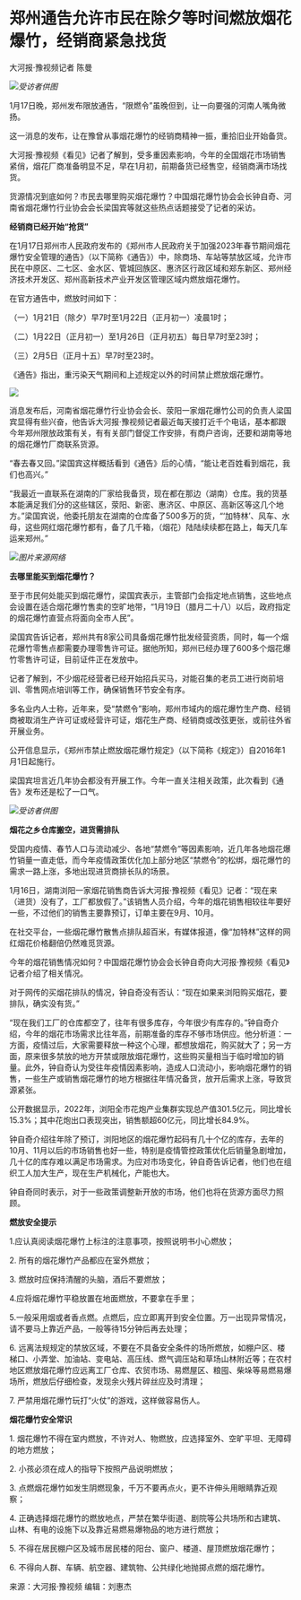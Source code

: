 # 郑州通告允许市民在除夕等时间燃放烟花爆竹，经销商紧急找货

大河报·豫视频记者 陈曼

![](https://inews.gtimg.com/newsapp_bt/0/15615954399/1000)_受访者供图_

1月17日晚，郑州发布限放通告，“限燃令”虽晚但到，让一向要强的河南人嘴角微扬。

这一消息的发布，让在豫曾从事烟花爆竹的经销商精神一振，重拾旧业开始备货。

大河报·豫视频《看见》记者了解到，受多重因素影响，今年的全国烟花市场销售紧俏，烟花厂商准备明显不足，早在1月初，前期备货已经售空，经销商满市场找货。

货源情况到底如何？市民去哪里购买烟花爆竹？中国烟花爆竹协会会长钟自奇、河南省烟花爆竹行业协会会长梁国宾等就这些热点话题接受了记者的采访。

**经销商已经开始“抢货”**

在1月17日郑州市人民政府发布的《郑州市人民政府关于加强2023年春节期间烟花爆竹安全管理的通告》（以下简称《通告》）中，除商场、车站等禁放区域，允许市民在中原区、二七区、金水区、管城回族区、惠济区行政区域和郑东新区、郑州经济技术开发区、郑州高新技术产业开发区管理区域内燃放烟花爆竹。

在官方通告中，燃放时间如下：

（一）1月21日（除夕）早7时至1月22日（正月初一）凌晨1时；

（二）1月22日（正月初一）至1月26日（正月初五）每日早7时至23时；

（三）2月5日（正月十五）早7时至23时。

《通告》指出，重污染天气期间和上述规定以外的时间禁止燃放烟花爆竹。

![](https://inews.gtimg.com/newsapp_bt/0/15615954400/1000)

消息发布后，河南省烟花爆竹行业协会会长、荥阳一家烟花爆竹公司的负责人梁国宾显得有些兴奋，他告诉大河报·豫视频记者最近每天接打近千个电话，基本都跟今年郑州限放政策有关，有有关部门督促工作安排，有商户咨询，还要和湖南等地的烟花爆竹厂商联系货源。

“春去春又回。”梁国宾这样概括看到《通告》后的心情，“能让老百姓看到烟花，我们也高兴。”

“我最近一直联系在湖南的厂家给我备货，现在都在那边（湖南）仓库。我的货基本能满足我们分的这些辖区，荥阳、新密、惠济区、中原区、高新区等这几个地方。”梁国宾说，他委托朋友在湖南的仓库备了500多万的货，“‘加特林’、风车、水母，这些网红烟花爆竹都有，备了几千箱，（烟花）陆陆续续都在路上，每天几车运来郑州。”

![](https://inews.gtimg.com/newsapp_bt/0/15615954401/1000)_图片来源网络_

**去哪里能买到烟花爆竹？**

至于市民何处能买到烟花爆竹，梁国宾表示，主管部门会指定地点销售，这些地点会设置在适合烟花爆竹售卖的空旷地带，“1月19日（腊月二十八）以后，政府指定的烟花爆竹直营点将面向全市人民”。

梁国宾告诉记者，郑州共有8家公司具备烟花爆竹批发经营资质，同时，每一个烟花爆竹零售点都需要办理零售许可证。据他所知，郑州已经办理了600多个烟花爆竹零售许可证，目前证件正在发放中。

记者了解到，不少烟花经营者已经开始招兵买马，对能召集的老员工进行岗前培训、零售网点培训等工作，确保销售环节安全有序。

多名业内人士称，近年来，受“禁燃令”影响，郑州市域内的烟花爆竹生产商、经销商被取消生产许可证或经营许可证，烟花生产商、经销商或改弦更张，或前往外省开展业务。

公开信息显示，《郑州市禁止燃放烟花爆竹规定》（以下简称《规定》）自2016年1月1日起施行。

梁国宾坦言近几年协会都没有开展工作。今年一直关注相关政策，此次看到《通告》发布还是松了一口气。

![](https://inews.gtimg.com/newsapp_bt/0/15615954402/1000)_受访者供图_

**烟花之乡仓库搬空，进货需排队**

受国内疫情、春节人口与流动减少、各地“禁燃令”等因素影响，近几年各地烟花爆竹销量一直走低，而今年疫情政策优化加上部分地区“禁燃令”的松绑，烟花爆竹的需求一路上涨，多地出现进货商排长队的场景。

1月16日，湖南浏阳一家烟花销售商告诉大河报·豫视频《看见》记者：“现在来（进货）没有了，工厂都放假了。”该销售人员介绍，今年的烟花销售相较往年要好一些，不过他们的销售主要靠预订，订单主要在9月、10月。

在社交平台，一些烟花爆竹散售点排队超百米，有媒体报道，像“加特林”这样的网红烟花价格翻倍仍然难觅货源。

今年的烟花销售情况如何？中国烟花爆竹协会会长钟自奇向大河报·豫视频《看见》记者介绍了相关情况。

对于网传的买烟花排队的情况，钟自奇没有否认：“现在如果来浏阳购买烟花，要排队，确实没有货。”

“现在我们工厂的仓库都空了，往年有很多库存，今年很少有库存的。”钟自奇介绍，今年的烟花市场需求比往年高，前期准备的库存不够市场供应。他分析道：一方面，疫情过后，大家需要释放一种这个心理，都想放烟花，购买就大了；另一方面，原来很多禁放的地方开禁或限放烟花爆竹，这些购买量相当于临时增加的销量。此外，钟自奇认为受往年疫情因素影响，造成人口流动小，影响烟花爆竹的销售，一些生产或销售烟花爆竹的地方根据往年情况备货，放开后需求上涨，导致货源紧张。

公开数据显示，2022年，浏阳全市花炮产业集群实现总产值301.5亿元，同比增长15.3%；其中花炮出口表现突出，销售额超60亿元，同比增长84.9%。

钟自奇介绍往年除了预订，浏阳地区的烟花爆竹起码有几十个亿的库存，去年的10月、11月以后的市场销售也好一些，特别是疫情管控政策优化后销量急剧增加，几十亿的库存难以满足市场需求。为应对市场变化，钟自奇告诉记者，他们也在组织工人加大生产，现在生产机械化，产能也大。

钟自奇同时表示，对于一些政策调整新开放的市场，他们也将在货源方面尽力照顾。

**燃放安全提示**

1.应认真阅读烟花爆竹上标注的注意事项，按照说明书小心燃放；

2\. 所有的烟花爆竹产品都应在室外燃放；

3\. 燃放时应保持清醒的头脑，酒后不要燃放；

4.应将烟花爆竹平稳放置在地面燃放，不要拿在手里；

5.一般采用烟或者香点燃。点燃后，应立即离开到安全位置。万一出现异常情况，请不要马上靠近产品，一般等待15分钟后再去处理；

6\.
远离法规规定的禁放区域，不要在不具备安全条件的场所燃放，如棚户区、楼梯口、小弄堂、加油站、变电站、高压线、燃气调压站和草场山林附近等；在农村地区燃放烟花爆竹应远离工厂仓库、农贸市场、易燃屋区、粮囤、柴垛等易燃易爆场所，燃放后仔细检查，发现余火残片碎丝应及时清理；

7\. 严禁用烟花爆竹玩打“火仗”的游戏，这样做容易伤人。

**烟花爆竹安全常识**

1\. 烟花爆竹不得在室内燃放，不许对人、物燃放，应选择室外、空旷平坦、无障碍的地方燃放；

2\. 小孩必须在成人的指导下按照产品说明燃放；

3\. 点燃烟花爆竹如发生阴燃现象，千万不要再点火，更不许伸头用眼睛靠近观察；

4\. 正确选择烟花爆竹的燃放地点，严禁在繁华街道、剧院等公共场所和古建筑、山林、有电的设施下以及靠近易燃易爆物品的地方进行燃放；

5\. 不得在居民棚户区及城市居民楼的阳台、窗户、楼道、屋顶燃放烟花爆竹；

6\. 不得向人群、车辆、航空器、建筑物、公共绿化地抛掷点燃的烟花爆竹。

来源：大河报·豫视频 编辑：刘惠杰

